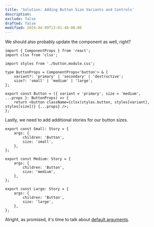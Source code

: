 ```yaml
---
title: 'Solution: Adding Button Size Variants and Controls'
description:
exclude: false
drafted: false
modified: 2024-04-09T13:01:48-06:00
---
```


We should also probably update the component as well, right?

```tsx
import { ComponentProps } from 'react';
import clsx from 'clsx';

import styles from './button.module.css';

type ButtonProps = ComponentProps<'button'> & {
	variant?: 'primary' | 'secondary' | 'destructive';
	size?: 'small' | 'medium' | 'large';
};

export const Button = ({ variant = 'primary', size = 'medium', ...props }: ButtonProps) => {
	return <button className={clsx(styles.button, styles[variant], styles[size])} {...props} />;
};
```

Lastly, we need to add additional stories for our button sizes.

```tsx
export const Small: Story = {
	args: {
		children: 'Button',
		size: 'small',
	},
};

export const Medium: Story = {
	args: {
		children: 'Button',
		size: 'medium',
	},
};

export const Large: Story = {
	args: {
		children: 'Button',
		size: 'large',
	},
};
```

Alright, as promised, it's time to talk about [default arguments](default-args.md).
